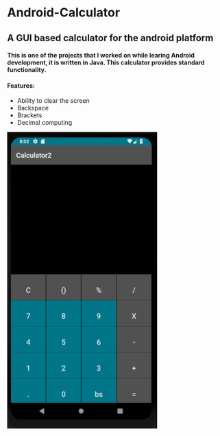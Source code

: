 # Android-Calculator
## **A GUI based calculator for the android platform**


#### This is one of the projects that I worked on while learing Android development, it is written in Java. This calculator provides standard functionality. 

#### Features:
* Ability to clear the screen 
* Backspace 
* Brackets
* Decimal computing 



<img src="image.PNG" width="350">
